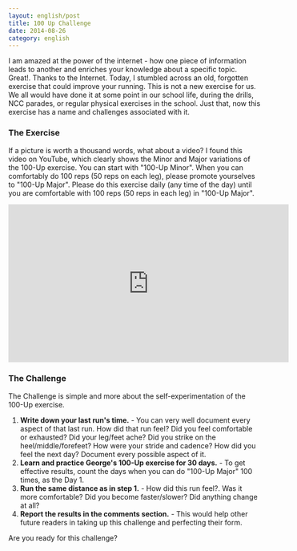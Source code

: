 ```yaml
---
layout: english/post
title: 100 Up Challenge
date: 2014-08-26
category: english
---
```


I am amazed at the power of the internet - how one piece of information leads to another and enriches your knowledge about a specific topic. Great!. Thanks to the Internet. Today, I stumbled across an old, forgotten exercise that could improve your running. This is not a new exercise for us. We all would have done it at some point in our school life, during the drills, NCC parades, or regular physical exercises in the school. Just that, now this exercise has a name and challenges associated with it.

### The Exercise

If a picture is worth a thousand words, what about a video? I found this video on YouTube, which clearly shows the Minor and Major variations of the 100-Up exercise. You can start with "100-Up Minor". When you can comfortably do 100 reps (50 reps on each leg), please promote yourselves to "100-Up Major". Please do this exercise daily (any time of the day) until you are comfortable with 100 reps (50 reps in each leg) in "100-Up Major".

<iframe width="560" height="315" src="https://www.youtube-nocookie.com/embed/by-rbM101XE?rel=0" frameborder="0" allow="autoplay; encrypted-media" allowfullscreen></iframe>

### The Challenge

The Challenge is simple and more about the self-experimentation of the 100-Up exercise.

1. **Write down your last run's time.** - You can very well document every aspect of that last run. How did that run feel? Did you feel comfortable or exhausted? Did your leg/feet ache? Did you strike on the heel/middle/forefeet? How were your stride and cadence? How did you feel the next day? Document every possible aspect of it.
2. **Learn and practice George's 100-Up exercise for 30 days.** - To get effective results, count the days when you can do "100-Up Major" 100 times, as the Day 1.
3. **Run the same distance as in step 1.** - How did this run feel?. Was it more comfortable? Did you become faster/slower? Did anything change at all?
4. **Report the results in the comments section.** - This would help other future readers in taking up this challenge and perfecting their form.

Are you ready for this challenge?
